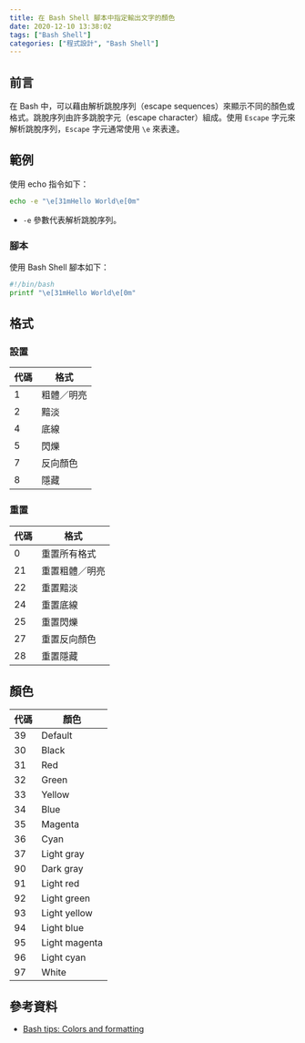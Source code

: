 ```yaml
---
title: 在 Bash Shell 腳本中指定輸出文字的顏色
date: 2020-12-10 13:38:02
tags: ["Bash Shell"]
categories: ["程式設計", "Bash Shell"]
---
```


## 前言

在 Bash 中，可以藉由解析跳脫序列（escape sequences）來顯示不同的顏色或格式。跳脫序列由許多跳脫字元（escape character）組成。使用 `Escape` 字元來解析跳脫序列，`Escape` 字元通常使用 `\e` 來表達。

## 範例

使用 echo 指令如下：

```BASH
echo -e "\e[31mHello World\e[0m"
```

- `-e` 參數代表解析跳脫序列。

### 腳本

使用 Bash Shell 腳本如下：

```BASH
#!/bin/bash
printf "\e[31mHello World\e[0m"
```

## 格式

### 設置

代碼 | 格式
--- | ---
1 | 粗體／明亮
2 | 黯淡
4 | 底線
5 | 閃爍
7 | 反向顏色
8 | 隱藏

### 重置

代碼 | 格式
--- | ---
0 | 重置所有格式
21 | 重置粗體／明亮
22 | 重置黯淡
24 | 重置底線
25 | 重置閃爍
27 | 重置反向顏色
28 | 重置隱藏

## 顏色

代碼 | 顏色
--- | ---
39 | Default
30 | Black
31 | Red
32 | Green
33 | Yellow
34 | Blue
35 | Magenta
36 | Cyan
37 | Light gray
90 | Dark gray
91 | Light red
92 | Light green
93 | Light yellow
94 | Light blue
95 | Light magenta
96 | Light cyan
97 | White

## 參考資料

- [Bash tips: Colors and formatting](https://misc.flogisoft.com/bash/tip_colors_and_formatting)
